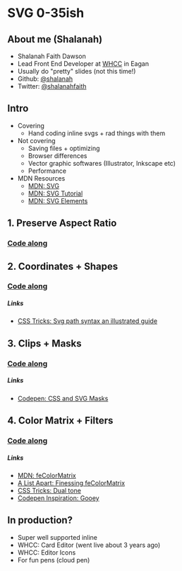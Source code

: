 # SVG 0-35ish

## About me (Shalanah)
- Shalanah Faith Dawson
- Lead Front End Developer at [WHCC](whcc.com) in Eagan
- Usually do "pretty" slides (not this time!)
- Github: [@shalanah](https://github.com/shalanah)
- Twitter: [@shalanahfaith](https://twitter.com/shalanahfaith)

## Intro
- Covering
  - Hand coding inline svgs + rad things with them
- Not covering
  - Saving files + optimizing
  - Browser differences
  - Vector graphic softwares (Illustrator, Inkscape etc)
  - Performance
- MDN Resources
  - [MDN: SVG](https://developer.mozilla.org/en-US/docs/Web/SVG)
  - [MDN: SVG Tutorial](https://developer.mozilla.org/en-US/docs/Web/SVG/Tutorial)
  - [MDN: SVG Elements](https://developer.mozill)

## 1. Preserve Aspect Ratio
### [Code along](https://codepen.io/shalanah/pen/JjPWyqX)

## 2. Coordinates + Shapes
### [Code along](https://codepen.io/shalanah/pen/bGbqoWz)

##### Links
- [CSS Tricks: Svg path syntax an illustrated guide](https://css-tricks.com/svg-path-syntax-illustrated-guide/)

## 3. Clips + Masks
### [Code along](https://codepen.io/shalanah/pen/YzKGmve)

##### Links
- [Codepen: CSS and SVG Masks](https://codepen.io/yoksel/full/fsdbu/)

## 4. Color Matrix + Filters
### [Code along](https://codepen.io/shalanah/pen/RwbpLjy)

##### Links
- [MDN: feColorMatrix](https://developer.mozilla.org/en-US/docs/Web/SVG/Element/feColorMatrix)
- [A List Apart: Finessing feColorMatrix](https://alistapart.com/article/finessing-fecolormatrix/)
- [CSS Tricks: Dual tone](https://css-tricks.com/using-svg-to-create-a-duotone-image-effect/)
- [Codepen Inspiration: Gooey](https://codepen.io/bobannbg/pen/BZrXqz?editors=1100)

## In production?
- Super well supported inline
- WHCC: Card Editor (went live about 3 years ago)
- WHCC: Editor Icons
- For fun pens (cloud pen)



  